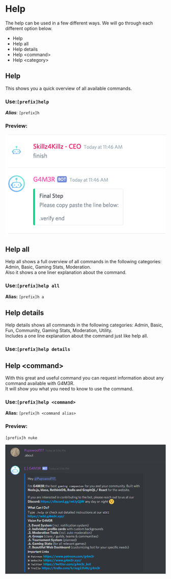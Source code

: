 # Help

The help can be used in a few different ways. We will go through each different option below.

* Help
* Help all
* Help details
* Help &lt;command&gt;
* Help &lt;category&gt;

## Help

This shows you a quick overview of all available commands.

### Use:`[prefix]help`

_**Alias**_: `[prefix]h`

### Preview:

![](../../.gitbook/assets/image%20%2850%29.png)

## Help all

Help all shows a full overview of all commands in the following categories: Admin, Basic, Gaming Stats, Moderation.  
Also it shows a one liner explanation about the command.

### Use:`[prefix]help all`

**Alias:** `[prefix]h a`

## Help details

Help details shows all commands in the following categories: Admin, Basic, Fun, Community, Gaming Stats, Moderation, Utility.  
Includes a one line explanation about the command just like help all.

### Use:`[prefix]help details`

## Help &lt;command&gt;

With this great and useful command you can request information about any command available with G4M3R.  
It will show you what you need to know to use the command.

### Use:`[prefix]help <command>`

**Alias:** `[prefix]h <command alias>`

### Preview:

`[prefix]h nuke`

![](../../.gitbook/assets/image%20%2890%29.png)

